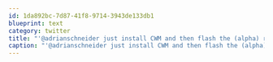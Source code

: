 ```yaml
---
id: 1da892bc-7d87-41f8-9714-3943de133db1
blueprint: text
category: twitter
title: "'@adrianschneider just install CWM and then flash the (alpha) rom. Took about 15 mins."
caption: "'@adrianschneider just install CWM and then flash the (alpha) rom. Took about 15 mins."
---
```

